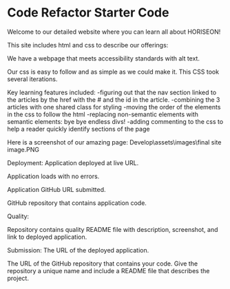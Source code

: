# Code Refactor Starter Code


Welcome to our detailed website where you can learn all about HORISEON!

This site includes html and css to describe our offerings:

We have a webpage that meets accessibility standards with alt text.

Our css is easy to follow and as simple as we could make it.  This 
CSS took several iterations.  

Key learning features included:
-figuring out that the nav section linked to the articles by the href with the # and the id in the article.
-combining the 3 articles with one shared class for styling
-moving the order of the elements in the css to follow the html
-replacing non-semantic elements with semantic elements: bye bye endless divs!
-adding commenting to the css to help a reader quickly identify sections of the page

Here is a screenshot of our amazing page:
Develop\assets\images\final site image.PNG


Deployment:
Application deployed at live URL.

Application loads with no errors.

Application GitHub URL submitted.

GitHub repository that contains application code.

Quality:

Repository contains quality README file with description, screenshot, and link to deployed application.

Submission:
The URL of the deployed application.

The URL of the GitHub repository that contains your code. Give the repository a unique name and include a README file that describes the project.